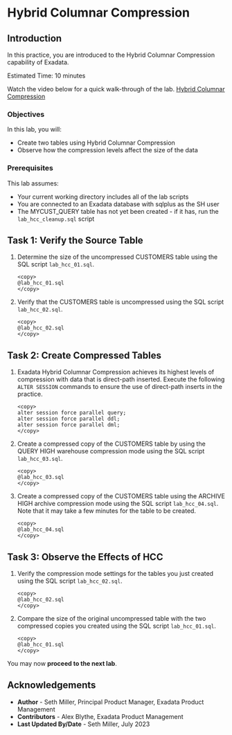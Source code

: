 # Hybrid Columnar Compression

## Introduction

In this practice, you are introduced to the Hybrid Columnar Compression capability of Exadata.

Estimated Time: 10 minutes

Watch the video below for a quick walk-through of the lab.
[Hybrid Columnar Compression](videohub:1_6u8wbsrw)

### Objectives

In this lab, you will:
* Create two tables using Hybrid Columnar Compression
* Observe how the compression levels affect the size of the data

### Prerequisites

This lab assumes:
* Your current working directory includes all of the lab scripts
* You are connected to an Exadata database with sqlplus as the SH user
* The MYCUST_QUERY table has not yet been created - if it has, run the `lab_hcc_cleanup.sql` script

## Task 1: Verify the Source Table

1. Determine the size of the uncompressed CUSTOMERS table using the SQL script `lab_hcc_01.sql`.

    ```text
    <copy>
    @lab_hcc_01.sql
    </copy>
    ```

2. Verify that the CUSTOMERS table is uncompressed using the SQL script `lab_hcc_02.sql`.

    ```text
    <copy>
    @lab_hcc_02.sql
    </copy>
    ```

## Task 2: Create Compressed Tables

1. Exadata Hybrid Columnar Compression achieves its highest levels of compression with data that is direct-path inserted. Execute the following `ALTER SESSION` commands to ensure the use of direct-path inserts in the practice.

    ```text
    <copy>
    alter session force parallel query;
    alter session force parallel ddl;
    alter session force parallel dml;
    </copy>
    ```

2. Create a compressed copy of the CUSTOMERS table by using the QUERY HIGH warehouse compression mode using the SQL script `lab_hcc_03.sql`.

    ```text
    <copy>
    @lab_hcc_03.sql
    </copy>
    ```

3. Create a compressed copy of the CUSTOMERS table using the ARCHIVE HIGH archive compression mode using the SQL script `lab_hcc_04.sql`. Note that it may take a few minutes for the table to be created.

    ```text
    <copy>
    @lab_hcc_04.sql
    </copy>
    ```

## Task 3: Observe the Effects of HCC

1. Verify the compression mode settings for the tables you just created using the SQL script `lab_hcc_02.sql`.

    ```text
    <copy>
    @lab_hcc_02.sql
    </copy>
    ```

2. Compare the size of the original uncompressed table with the two compressed copies you created using the SQL script `lab_hcc_01.sql`.

    ```text
    <copy>
    @lab_hcc_01.sql
    </copy>
    ```

You may now **proceed to the next lab**.

## Acknowledgements
* **Author** - Seth Miller, Principal Product Manager, Exadata Product Management
* **Contributors** - Alex Blythe, Exadata Product Management
* **Last Updated By/Date** - Seth Miller, July 2023